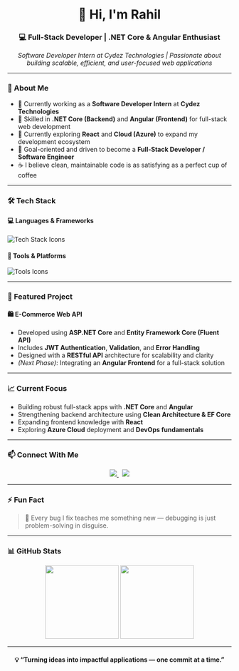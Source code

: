 <!-- Greeting Section -->
<h1 align="center">👋 Hi, I'm Rahil</h1>
<h3 align="center">💻 Full-Stack Developer | .NET Core & Angular Enthusiast</h3>

<p align="center">
  <i>Software Developer Intern at Cydez Technologies | Passionate about building scalable, efficient, and user-focused web applications</i>
</p>

---

### 🧠 About Me
- 💼 Currently working as a **Software Developer Intern** at **Cydez Technologies**  
- 🧩 Skilled in **.NET Core (Backend)** and **Angular (Frontend)** for full-stack web development  
- 🌱 Currently exploring **React** and **Cloud (Azure)** to expand my development ecosystem  
- 🎯 Goal-oriented and driven to become a **Full-Stack Developer / Software Engineer**  
- ☕ I believe clean, maintainable code is as satisfying as a perfect cup of coffee  

---

### 🛠️ Tech Stack

#### 💻 Languages & Frameworks
<p align="left">
  <img src="https://skillicons.dev/icons?i=dotnet,cs,angular,typescript,javascript,html,css,bootstrap" alt="Tech Stack Icons" />
</p>

#### 🧰 Tools & Platforms
<p align="left">
  <img src="https://skillicons.dev/icons?i=visualstudio,vscode,git,github,postman,sqlserver" alt="Tools Icons" />
</p>

---

### 🚀 Featured Project

#### 🛍️ **E-Commerce Web API**
- Developed using **ASP.NET Core** and **Entity Framework Core (Fluent API)**  
- Includes **JWT Authentication**, **Validation**, and **Error Handling**  
- Designed with a **RESTful API** architecture for scalability and clarity  
- *(Next Phase)*: Integrating an **Angular Frontend** for a full-stack solution  

---

### 📈 Current Focus
- Building robust full-stack apps with **.NET Core** and **Angular**  
- Strengthening backend architecture using **Clean Architecture & EF Core**  
- Expanding frontend knowledge with **React**  
- Exploring **Azure Cloud** deployment and **DevOps fundamentals**  

---

### 📫 Connect With Me
<p align="center">
  <a href="mailto:muhammedrahil471@gmail.com">
    <img src="https://img.shields.io/badge/Gmail-D14836?style=for-the-badge&logo=gmail&logoColor=white"/>
  </a>
  &nbsp;
  <a href="https://www.linkedin.com/in/muhammedrahil/">
    <img src="https://img.shields.io/badge/LinkedIn-0A66C2?style=for-the-badge&logo=linkedin&logoColor=white"/>
  </a>
</p>

---

### ⚡ Fun Fact
> 🧩 Every bug I fix teaches me something new — debugging is just problem-solving in disguise.

---

### 📊 GitHub Stats
<p align="center">
  <img height="165em" src="https://github-readme-stats.vercel.app/api?username=muhammedrahil&show_icons=true&theme=transparent&hide_border=false&count_private=true" />
  <img height="165em" src="https://github-readme-stats.vercel.app/api/top-langs/?username=muhammedrahil&layout=compact&theme=transparent&hide_border=false" />
</p>

---

<h4 align="center">💡 “Turning ideas into impactful applications — one commit at a time.”</h4>
